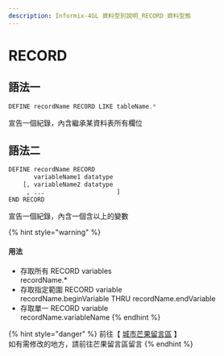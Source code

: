 ```yaml
---
description: Informix-4GL 資料型別說明_RECORD 資料型態
---
```


# RECORD

## 語法一

```objectivec
DEFINE recordName RECORD LIKE tableName.*
```

宣告一個紀錄，內含繼承某資料表所有欄位

## 語法二

```bash
DEFINE recordName RECORD
       variableName1 datatype
    [, variableName2 datatype
     , ...                    ]
END RECORD
```

宣告一個紀錄，內含一個含以上的變數

{% hint style="warning" %}
#### &#x20;用法

* 存取所有 RECORD variables\
  recordName.\*
* 存取指定範圍 RECORD variable\
  recordName.beginVariable THRU recordName.endVariable
* 存取單一 RECORD variable\
  recordName.variableName
{% endhint %}

{% hint style="danger" %}
前往【 [城市芒果留言區](https://give0714.pixnet.net/blog/post/46468375-informix-4gl-%E7%B5%90%E6%A7%8B%E8%B3%87%E6%96%99%E5%9E%8B%E5%88%A5%E3%80%8A-record-data-%E3%80%8B) 】\
如有需修改的地方，請前往芒果留言區留言
{% endhint %}
